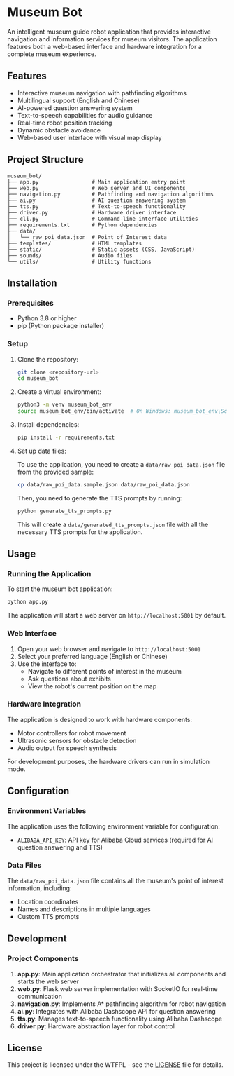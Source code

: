 # Museum Bot

An intelligent museum guide robot application that provides interactive navigation and information services for museum visitors. The application features both a web-based interface and hardware integration for a complete museum experience.

## Features

- Interactive museum navigation with pathfinding algorithms
- Multilingual support (English and Chinese)
- AI-powered question answering system
- Text-to-speech capabilities for audio guidance
- Real-time robot position tracking
- Dynamic obstacle avoidance
- Web-based user interface with visual map display

## Project Structure

```
museum_bot/
├── app.py                 # Main application entry point
├── web.py                 # Web server and UI components
├── navigation.py          # Pathfinding and navigation algorithms
├── ai.py                  # AI question answering system
├── tts.py                 # Text-to-speech functionality
├── driver.py              # Hardware driver interface
├── cli.py                 # Command-line interface utilities
├── requirements.txt       # Python dependencies
├── data/
│   └── raw_poi_data.json  # Point of Interest data
├── templates/             # HTML templates
├── static/                # Static assets (CSS, JavaScript)
├── sounds/                # Audio files
└── utils/                 # Utility functions
```

## Installation

### Prerequisites

- Python 3.8 or higher
- pip (Python package installer)

### Setup

1. Clone the repository:
   ```bash
   git clone <repository-url>
   cd museum_bot
   ```

2. Create a virtual environment:
   ```bash
   python3 -m venv museum_bot_env
   source museum_bot_env/bin/activate  # On Windows: museum_bot_env\Scripts\activate
   ```

3. Install dependencies:
   ```bash
   pip install -r requirements.txt
   ```

4. Set up data files:

   To use the application, you need to create a `data/raw_poi_data.json` file from the provided sample:

   ```bash
   cp data/raw_poi_data.sample.json data/raw_poi_data.json
   ```

   Then, you need to generate the TTS prompts by running:

   ```bash
   python generate_tts_prompts.py
   ```

   This will create a `data/generated_tts_prompts.json` file with all the necessary TTS prompts for the application.

## Usage

### Running the Application

To start the museum bot application:

```bash
python app.py
```

The application will start a web server on `http://localhost:5001` by default.

### Web Interface

1. Open your web browser and navigate to `http://localhost:5001`
2. Select your preferred language (English or Chinese)
3. Use the interface to:
   - Navigate to different points of interest in the museum
   - Ask questions about exhibits
   - View the robot's current position on the map

### Hardware Integration

The application is designed to work with hardware components:
- Motor controllers for robot movement
- Ultrasonic sensors for obstacle detection
- Audio output for speech synthesis

For development purposes, the hardware drivers can run in simulation mode.

## Configuration

### Environment Variables

The application uses the following environment variable for configuration:

- `ALIBABA_API_KEY`: API key for Alibaba Cloud services (required for AI question answering and TTS)

### Data Files

The `data/raw_poi_data.json` file contains all the museum's point of interest information, including:
- Location coordinates
- Names and descriptions in multiple languages
- Custom TTS prompts

## Development

### Project Components

1. **app.py**: Main application orchestrator that initializes all components and starts the web server
2. **web.py**: Flask web server implementation with SocketIO for real-time communication
3. **navigation.py**: Implements A* pathfinding algorithm for robot navigation
4. **ai.py**: Integrates with Alibaba Dashscope API for question answering
5. **tts.py**: Manages text-to-speech functionality using Alibaba Dashscope
6. **driver.py**: Hardware abstraction layer for robot control

## License

This project is licensed under the WTFPL - see the [LICENSE](LICENSE) file for details.